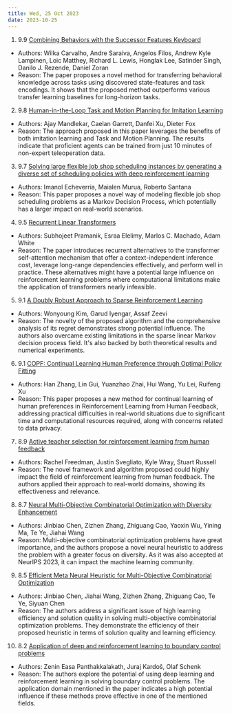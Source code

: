 ```yaml
---
title: Wed, 25 Oct 2023
date: 2023-10-25
---
```

1. 9.9 [Combining Behaviors with the Successor Features Keyboard](https://arxiv.org/abs/2310.15940)
* Authors: Wilka Carvalho, Andre Saraiva, Angelos Filos, Andrew Kyle Lampinen, Loic Matthey, Richard L. Lewis, Honglak Lee, Satinder Singh, Danilo J. Rezende, Daniel Zoran
* Reason: The paper proposes a novel method for transferring behavioral knowledge across tasks using discovered state-features and task encodings. It shows that the proposed method outperforms various transfer learning baselines for long-horizon tasks.

2. 9.8 [Human-in-the-Loop Task and Motion Planning for Imitation Learning](https://arxiv.org/abs/2310.16014)
* Authors: Ajay Mandlekar, Caelan Garrett, Danfei Xu, Dieter Fox
* Reason: The approach proposed in this paper leverages the benefits of both imitation learning and Task and Motion Planning. The results indicate that proficient agents can be trained from just 10 minutes of non-expert teleoperation data.

3. 9.7 [Solving large flexible job shop scheduling instances by generating a diverse set of scheduling policies with deep reinforcement learning](https://arxiv.org/abs/2310.15706)
* Authors: Imanol Echeverria, Maialen Murua, Roberto Santana
* Reason: This paper proposes a novel way of modeling flexible job shop scheduling problems as a Markov Decision Process, which potentially has a larger impact on real-world scenarios.

4. 9.5 [Recurrent Linear Transformers](https://arxiv.org/abs/2310.15719)
* Authors: Subhojeet Pramanik, Esraa Elelimy, Marlos C. Machado, Adam White
* Reason: The paper introduces recurrent alternatives to the transformer self-attention mechanism that offer a context-independent inference cost, leverage long-range dependencies effectively, and perform well in practice. These alternatives might have a potential large influence on reinforcement learning problems where computational limitations make the application of transformers nearly infeasible.

5. 9.1 [A Doubly Robust Approach to Sparse Reinforcement Learning](https://arxiv.org/abs/2310.15286)
* Authors: Wonyoung Kim, Garud Iyengar, Assaf Zeevi
* Reason: The novelty of the proposed algorithm and the comprehensive analysis of its regret demonstrates strong potential influence. The authors also overcame existing limitations in the sparse linear Markov decision process field. It's also backed by both theoretical results and numerical experiments.

6. 9.1 [COPF: Continual Learning Human Preference through Optimal Policy Fitting](https://arxiv.org/abs/2310.15694)
* Authors: Han Zhang, Lin Gui, Yuanzhao Zhai, Hui Wang, Yu Lei, Ruifeng Xu
* Reason: This paper proposes a new method for continual learning of human preferences in Reinforcement Learning from Human Feedback, addressing practical difficulties in real-world situations due to significant time and computational resources required, along with concerns related to data privacy.

7. 8.9 [Active teacher selection for reinforcement learning from human feedback](https://arxiv.org/abs/2310.15288)
* Authors: Rachel Freedman, Justin Svegliato, Kyle Wray, Stuart Russell
* Reason: The novel framework and algorithm proposed could highly impact the field of reinforcement learning from human feedback. The authors applied their approach to real-world domains, showing its effectiveness and relevance.

8. 8.7 [Neural Multi-Objective Combinatorial Optimization with Diversity Enhancement](https://arxiv.org/abs/2310.15195)
* Authors: Jinbiao Chen, Zizhen Zhang, Zhiguang Cao, Yaoxin Wu, Yining Ma, Te Ye, Jiahai Wang
* Reason: Multi-objective combinatorial optimization problems have great importance, and the authors propose a novel neural heuristic to address the problem with a greater focus on diversity. As it was also accepted at NeurIPS 2023, it can impact the machine learning community.

9. 8.5 [Efficient Meta Neural Heuristic for Multi-Objective Combinatorial Optimization](https://arxiv.org/abs/2310.15196)
* Authors: Jinbiao Chen, Jiahai Wang, Zizhen Zhang, Zhiguang Cao, Te Ye, Siyuan Chen
* Reason: The authors address a significant issue of high learning efficiency and solution quality in solving multi-objective combinatorial optimization problems. They demonstrate the efficiency of their proposed heuristic in terms of solution quality and learning efficiency.

10. 8.2 [Application of deep and reinforcement learning to boundary control problems](https://arxiv.org/abs/2310.15191)
* Authors: Zenin Easa Panthakkalakath, Juraj Kardoš, Olaf Schenk
* Reason: The authors explore the potential of using deep learning and reinforcement learning in solving boundary control problems. The application domain mentioned in the paper indicates a high potential influence if these methods prove effective in one of the mentioned fields.

